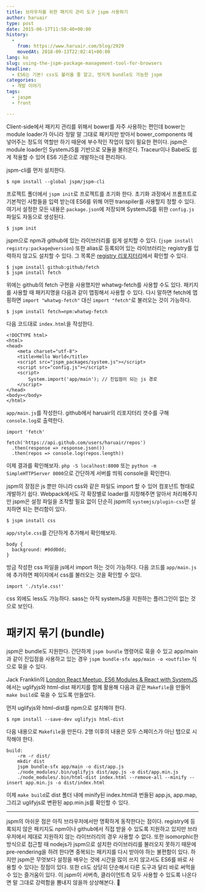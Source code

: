 ```yaml
---
title: 브라우저를 위한 패키지 관리 도구 jspm 사용하기
author: haruair
type: post
date: 2015-06-17T11:50:40+00:00
history:
  - 
    from: https://www.haruair.com/blog/2929
    movedAt: 2018-09-13T22:02:41+00:00
lang: ko
slug: using-the-jspm-package-management-tool-for-browsers
headline:
  - ES6는 기본! css도 불러올 줄 알고, 멋지게 bundle도 가능한 jspm
categories:
  - 개발 이야기
tags:
  - jaspm
  - front

---
```

Client-side에서 패키지 관리를 위해서 bower를 자주 사용하는 편인데 bower는 module loader가 아니라 정말 말 그대로 패키지만 받아서 bower_components 에 넣어주는 정도의 역할만 하기 때문에 부수적인 작업이 많이 필요한 편이다. jspm은 module loader인 SystemJS를 기반으로 모듈을 불러온다. Traceur이나 Babel도 쉽게 적용할 수 있어 ES6 기준으로 개발하는데 편리하다.

jspm-cli를 먼저 설치한다.

    $ npm install --global jspm/jspm-cli
    

프로젝트 폴더에서 `jspm init`로 프로젝트를 초기화 한다. 초기화 과정에서 프롬프트로 기본적인 사항들을 입력 받는데 ES6를 위해 어떤 transpiler를 사용할지 정할 수 있다. 여기서 설정한 모든 내용은 `package.json`에 저장되며 SystemJS를 위한 `config.js` 파일도 자동으로 생성된다.

    $ jspm init
    

jspm으로 npm과 github에 있는 라이브러리를 쉽게 설치할 수 있다. (`jspm install registry:package@version`) 또한 alias로 등록되어 있는 라이브러리는 registry를 입력하지 않고도 설치할 수 있다. 그 목록은 [registry 리포지터리][1]에서 확인할 수 있다.

    $ jspm install github:github/fetch
    $ jspm install fetch
    

위에는 github의 fetch 구현을 사용했지만 whatwg-fetch를 사용할 수도 있다. 패키지를 사용할 때 패키지명을 다음과 같이 맵핑해서 사용할 수 있다. 다시 말하면 fetch에 맵핑하면 `import "whatwg-fetch"` 대신 `import "fetch"`로 불러오는 것이 가능하다.

    $ jspm install fetch=npm:whatwg-fetch
    

다음 코드대로 `index.html`을 작성한다.

    <!DOCTYPE html>
    <html>
    <head>
        <meta charset="utf-8">
        <title>Hello World</title>
        <script src="jspm_packages/system.js"></script>
        <script src="config.js"></script>
        <script>
            System.import('app/main'); // 진입점이 되는 js 경로
        </script>
    </head>
    <body></body>
    </html>
    

`app/main.js`를 작성한다. github에서 haruair의 리포지터리 갯수를 구해 `console.log`로 출력한다.

    import 'fetch'
    
    fetch('https://api.github.com/users/haruair/repos')
      .then(response => response.json())
      .then(repos => console.log(repos.length))
    

이제 결과를 확인해보자. `php -S localhost:8000` 또는 `python -m SimpleHTTPServer 8000`으로 간단하게 서버를 띄워 console을 확인한다.

jspm의 장점은 js 뿐만 아니라 css와 같은 파일도 import 할 수 있어 컴포넌트 형태로 개발하기 쉽다. Webpack에서도 각 확장별로 loader를 지정해주면 알아서 처리해주지만 jspm은 설정 파일을 조작할 필요 없이 단순히 jspm의 `systemjs/plugin-css`만 설치하면 되는 편리함이 있다.

    $ jspm install css
    

`app/style.css`를 간단하게 추가해서 확인해보자.

    body {
      background: #0dd0dd;
    }
    

방금 작성한 css 파일을 js에서 import 하는 것이 가능하다. 다음 코드를 `app/main.js`에 추가하면 페이지에서 css를 불러오는 것을 확인할 수 있다.

    import './style.css!'
    

css 외에도 less도 가능하다. sass는 아직 systemJS을 지원하는 플러그인이 없는 것으로 보인다.

# 패키지 묶기 (bundle)

jspm은 bundle도 지원한다. 간단하게 `jspm bundle` 명령어로 묶을 수 있고 app/main과 같이 진입점을 사용하고 있는 경우 `jspm bundle-sfx app/main -o <outfile>` 식으로 묶을 수 있다.

Jack Franklin의 [London React Meetup, ES6 Modules & React with SystemJS][2]에서는 uglifyjs와 html-dist 패키지를 함께 활용해 다음과 같은 `Makefile`을 만들어 `make build`로 묶을 수 있도록 만들었다.

먼저 uglifyjs와 html-dist를 npm으로 설치해야 한다.

    $ npm install --save-dev uglifyjs html-dist
    

다음 내용으로 `Makefile`을 만든다. 2행 이후의 내용은 모두 스페이스가 아닌 탭으로 시작해야 한다.

    build:
        -rm -r dist/
        mkdir dist
        jspm bundle-sfx app/main -o dist/app.js
        ./node_modules/.bin/uglifyjs dist/app.js -o dist/app.min.js
        ./node_modules/.bin/html-dist index.html --remove-all --minify --insert app.min.js -o dist/index.html
    

이제 `make build`로 dist 폴더 내에 minify된 index.html과 번들된 app.js, app.map, 그리고 uglifyjs로 변환된 app.min.js를 확인할 수 있다.

* * *

jspm의 아쉬운 점은 아직 브라우저에서만 명확하게 동작한다는 점이다. registry에 등록되지 않은 패키지도 npm이나 github에서 직접 받을 수 있도록 지원하고 있지만 브라우저에서 제대로 지원하지 않는 라이브러리의 경우 사용할 수 없다. 또한 isomorphic한 방식으로 접근할 때 nodejs가 jspm으로 설치한 라이브러리를 불러오지 못하기 때문에 pre-rendering을 하려 한다면 중복되는 패키지를 다시 받아야 하는 불편함이 있다. 하지만 jspm은 무엇보다 설정을 배우는 것에 시간을 많이 쓰지 않고서도 ES6를 바로 사용할 수 있다는 장점이 있다. 또한 cli도 상당히 단순해서 다른 도구과 달리 바로 써먹을 수 있는 즐거움이 있다. 이 jspm이 서버측, 클라이언트측 모두 사용할 수 있도록 나온다면 말 그대로 강력함을 뽐내지 않을까 상상해본다. 🙂

 [1]: https://github.com/jspm/registry
 [2]: https://www.youtube.com/watch?v=NpMnRifyGyw